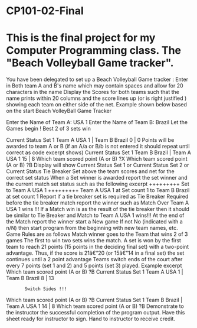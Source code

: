 CP101-02-Final
==============

This is the final project for my Computer Programming class. The "Beach Volleyball Game tracker".
=================================================================================================


You have been delegated to set up a Beach Volleyball Game tracker :
Enter in Both team A and B's name which may contain spaces and allow for 20 characters in the name
Display the Scores for both teams such that the name prints within 20 columns and the score lines up (or is right justified ) showing each team on either side of the net. Example shown below based on the start
	  Beach VolleyBall  Game Tracker

Enter the Name of Team A: USA 1
Enter the Name of Team B: Brazil
Let the Games begin !  Best 2 of 3 sets win

 Current Status      Set  1
 Team A                USA 1 | Team B               Brazil
                           0 |                           0
Points will be awarded to team A or B (if an A/a or B/b is not entered it should repeat until correct as code excerpt shows)
Current Status      Set  1
 Team B               Brazil | Team A                USA 1
                          15 |                           8
Which team scored point (A or B) ?X
Which team scored point (A or B) ?B
Display will show Current Status Set 1 or Current Status Set 2 or Current Status Tie Breaker Set above the team scores and net for the correct set status
When a Set winner is awarded report the set winner and the current match set status such as the following excerpt
+++++++++ Set to Team A USA 1 +++++++++
Team A USA 1 at Set count 1 to Team B Brazil at set count 1
Report if a tie breaker set is required as Tie Breaker Required before the tie breaker match report the winner such as Match Over Team A USA 1 wins !!!
If a Match win is as the result of the tie breaker then it should be similar to Tie Breaker and Match to Team A USA 1 wins!!!
At the end of the Match report the winner start a New game If not No (indicated with a n/N) then start program from the beginning with new team names, etc.
Game Rules are as follows
Match winner goes to the Team that wins 2 of 3 games
The first to win two sets wins the match. A set is won by the first team to reach 21 points (15 points in the deciding final set) with a two-point advantage. Thus, if the score is 21â€“20 (or 15â€“14 in a final set) the set continues until a 2 point advantage
Teams switch ends of the court after every 7 points (set 1 and 2) and 5 points (set 3) played. Example excerpt
Which team scored point (A or B) ?B
 Current Status      Set  1
 Team A                USA 1 | Team B               Brazil
                           8 |                          13

           Switch Sides !!!
Which team scored point (A or B) ?B
 Current Status      Set  1
 Team B               Brazil | Team A                USA 1
                          14 |                           8
Which team scored point (A or B) ?B
Demonstrate to the instructor the successful completion of the program output. Have this sheet ready for instructor to sign. Hand to instructor to receive credit.
